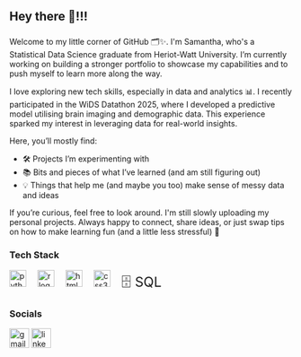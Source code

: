 <h2 align="left">Hey there 👋!!! </h2>

###
Welcome to my little corner of GitHub 🗂️✨.  I'm Samantha, who's a Statistical Data Science graduate from Heriot-Watt University. I’m currently working on building a stronger portfolio to showcase my capabilities and to push myself to learn more along the way.

I love exploring new tech skills, especially in data and analytics 📊. I recently participated in the WiDS Datathon 2025, where I developed a predictive model utilising brain imaging and demographic data. This experience sparked my interest in leveraging data for real-world insights.

Here, you’ll mostly find:

- 🛠️ Projects I’m experimenting with
- 📚 Bits and pieces of what I’ve learned (and am still figuring out)
- 💡 Things that help me (and maybe you too) make sense of messy data and ideas

If you’re curious, feel free to look around. I'm still slowly uploading my personal projects. Always happy to connect, share ideas, or just swap tips on how to make learning fun (and a little less stressful) 🌟

<h3 align="left">Tech Stack </h3>
<div align="left">
  <img src="https://cdn.jsdelivr.net/gh/devicons/devicon/icons/python/python-original.svg" height="30" alt="python logo" />
  <img width="12" />
  <img src="https://cdn.jsdelivr.net/gh/devicons/devicon/icons/r/r-original.svg" height="30" alt="r logo" />
  <img width="12" />
  <img src="https://cdn.jsdelivr.net/gh/devicons/devicon/icons/html5/html5-original.svg" height="30" alt="html5 logo" />
  <img width="12" />
  <img src="https://cdn.jsdelivr.net/gh/devicons/devicon/icons/css3/css3-original.svg" height="30" alt="css3 logo" />
  <img width="12" />
  <span style="font-size: 24px;">🗄️ SQL</span>
</div>

###
<h3 align="left">Socials </h3>

<div align="left">
  <img src="https://img.shields.io/static/v1?message=Gmail&logo=gmail&label=&color=D14836&logoColor=white&labelColor=&style=for-the-badge" height="35" alt="gmail logo"  />
  <img src="https://img.shields.io/static/v1?message=LinkedIn&logo=linkedin&label=&color=0077B5&logoColor=white&labelColor=&style=for-the-badge" height="35" alt="linkedin logo"  />
</div>

